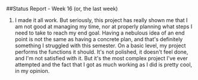 ##Status Report - Week 16 (or, the last week)

1. I made it all work.
But seriously, this project has really shown me that I am not good at managing my time, nor at properly planning what steps I need to take to reach my end goal.
Having a nebulous idea of an end point is not the same as having a concrete plan, and that's definitely something I struggled with this semester.
On a basic level, my project performs the functions it should. It's not polished, it doesn't feel done, and I'm not satisfied with it. But it's the most complex project I've ever attempted and the fact that I got as much working as I did is pretty cool, in my opinion.